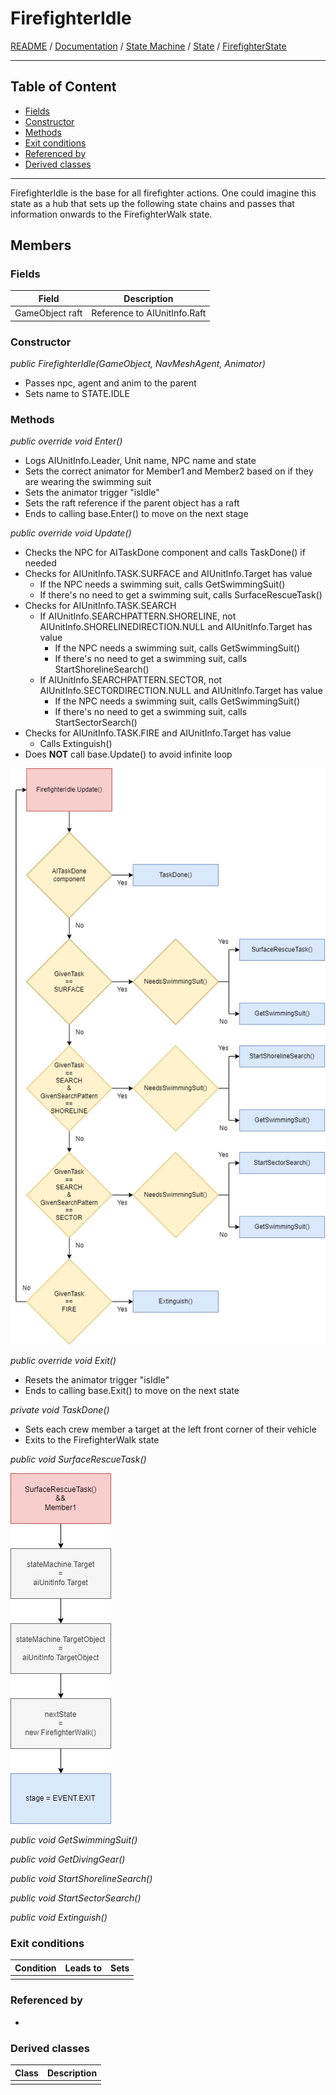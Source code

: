 # FirefighterIdle

[README](../../../../../README.md) / [Documentation](../../../../Documentation.md) / [State Machine](../../../StateMachine.md) / [State](../../State.md) / [FirefighterState](FirefighterState.md)

---

## Table of Content

- [Fields](#fields)
- [Constructor](#constructor)
- [Methods](#methods)
- [Exit conditions](#exit-conditions)
- [Referenced by](#referenced-by)
- [Derived classes](#derived-classes)

---

FirefighterIdle is the base for all firefighter actions. One could imagine this state as a hub that sets up the following state chains and passes that information onwards to the FirefighterWalk state.

## Members

### Fields

| Field | Description |
| --- | --- |
| GameObject raft | Reference to AIUnitInfo.Raft |

### Constructor

_public FirefighterIdle(GameObject, NavMeshAgent, Animator)_
- Passes npc, agent and anim to the parent
- Sets name to STATE.IDLE

### Methods

_public override void Enter()_
- Logs AIUnitInfo.Leader, Unit name, NPC name and state
- Sets the correct animator for Member1 and Member2 based on if they are wearing the swimming suit
- Sets the animator trigger "isIdle"
- Sets the raft reference if the parent object has a raft
- Ends to calling base.Enter() to move on the next stage

_public override void Update()_
- Checks the NPC for AITaskDone component and calls TaskDone() if needed
- Checks for AIUnitInfo.TASK.SURFACE and AIUnitInfo.Target has value
    - If the NPC needs a swimming suit, calls GetSwimmingSuit()
    - If there's no need to get a swimming suit, calls SurfaceRescueTask()
- Checks for AIUnitInfo.TASK.SEARCH
    - If AIUnitInfo.SEARCHPATTERN.SHORELINE, not AIUnitInfo.SHORELINEDIRECTION.NULL and AIUnitInfo.Target has value
        - If the NPC needs a swimming suit, calls GetSwimmingSuit()
        - If there's no need to get a swimming suit, calls StartShorelineSearch()
    - If AIUnitInfo.SEARCHPATTERN.SECTOR, not AIUnitInfo.SECTORDIRECTION.NULL and AIUnitInfo.Target has value
        - If the NPC needs a swimming suit, calls GetSwimmingSuit()
        - If there's no need to get a swimming suit, calls StartSectorSearch()
- Checks for AIUnitInfo.TASK.FIRE and AIUnitInfo.Target has value
    - Calls Extinguish()
- Does **NOT** call base.Update() to avoid infinite loop

![Update loop](../../../../Images/FirefighterIdleUpdate.png)

_public override void Exit()_
- Resets the animator trigger "isIdle"
- Ends to calling base.Exit() to move on the next state

_private void TaskDone()_
- Sets each crew member a target at the left front corner of their vehicle
- Exits to the FirefighterWalk state

_public void SurfaceRescueTask()_

![Member1 SurfaceRescueTask](../../../../Images/FirefighterIdleSurfaceRescueTaskMember1.png)

_public void GetSwimmingSuit()_


_public void GetDivingGear()_


_public void StartShorelineSearch()_


_public void StartSectorSearch()_


_public void Extinguish()_



### Exit conditions

| Condition | Leads to | Sets |
| --- | --- | --- |
|  |  |  |

### Referenced by

- 

### Derived classes

| Class | Description |
| --- | --- |
|  |  |